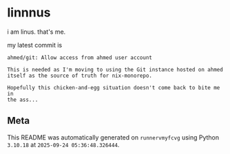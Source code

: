 # linnnus

i am linus. that's me.

my latest commit is

```
ahmed/git: Allow access from ahmed user account

This is needed as I'm moving to using the Git instance hosted on ahmed
itself as the source of truth for nix-monorepo.

Hopefully this chicken-and-egg situation doesn't come back to bite me in
the ass...
```

## Meta

This README was automatically generated on `runnervmyfcvg` using Python
`3.10.18` at `2025-09-24 05:36:48.326444`.
